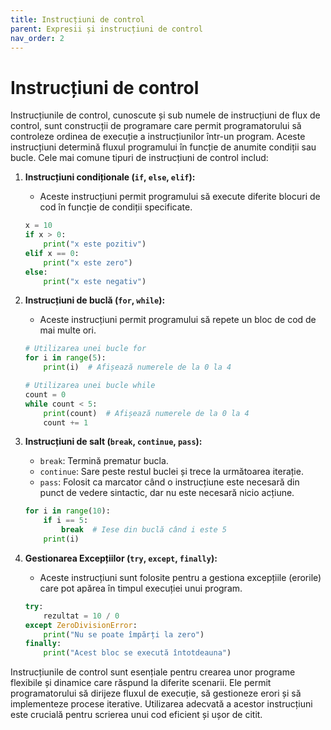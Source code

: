 ```yaml
---
title: Instrucțiuni de control
parent: Expresii și instrucțiuni de control
nav_order: 2
---
```


# Instrucțiuni de control

Instrucțiunile de control, cunoscute și sub numele de instrucțiuni de flux de control, sunt construcții de programare care permit programatorului să controleze ordinea de execuție a instrucțiunilor într-un program.
Aceste instrucțiuni determină fluxul programului în funcție de anumite condiții sau bucle.
Cele mai comune tipuri de instrucțiuni de control includ:

1. **Instrucțiuni condiționale (`if`, `else`, `elif`):**
   - Aceste instrucțiuni permit programului să execute diferite blocuri de cod în funcție de condiții specificate.

   ```python
   x = 10
   if x > 0:
       print("x este pozitiv")
   elif x == 0:
       print("x este zero")
   else:
       print("x este negativ")
   ```

2. **Instrucțiuni de buclă (`for`, `while`):**
   - Aceste instrucțiuni permit programului să repete un bloc de cod de mai multe ori.

   ```python
   # Utilizarea unei bucle for
   for i in range(5):
       print(i)  # Afișează numerele de la 0 la 4

   # Utilizarea unei bucle while
   count = 0
   while count < 5:
       print(count)  # Afișează numerele de la 0 la 4
       count += 1
   ```

3. **Instrucțiuni de salt (`break`, `continue`, `pass`):**
   - `break`: Termină prematur bucla.
   - `continue`: Sare peste restul buclei și trece la următoarea iterație.
   - `pass`: Folosit ca marcator când o instrucțiune este necesară din punct de vedere sintactic, dar nu este necesară nicio acțiune.

   ```python
   for i in range(10):
       if i == 5:
           break  # Iese din buclă când i este 5
       print(i)
   ```

4. **Gestionarea Excepțiilor (`try`, `except`, `finally`):**
   - Aceste instrucțiuni sunt folosite pentru a gestiona excepțiile (erorile) care pot apărea în timpul execuției unui program.

   ```python
   try:
       rezultat = 10 / 0
   except ZeroDivisionError:
       print("Nu se poate împărți la zero")
   finally:
       print("Acest bloc se execută întotdeauna")
   ```

Instrucțiunile de control sunt esențiale pentru crearea unor programe flexibile și dinamice care răspund la diferite scenarii.
Ele permit programatorului să dirijeze fluxul de execuție, să gestioneze erori și să implementeze procese iterative.
Utilizarea adecvată a acestor instrucțiuni este crucială pentru scrierea unui cod eficient și ușor de citit.